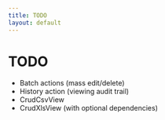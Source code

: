 ```yaml
---
title: TODO
layout: default
---
```


# TODO

* Batch actions (mass edit/delete)
* History action (viewing audit trail)
* CrudCsvView
* CrudXlsView (with optional dependencies)

